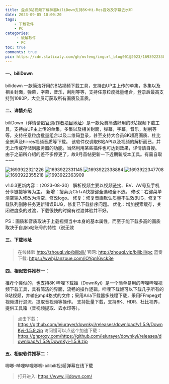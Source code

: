 ```yaml
---
title: 盘点B站视频下载神器biliDown支持8K+Hi-Res音效及字幕去水印
date: 2023-09-05 10:00:20
tags: 
	- 下载软件
	- PC
categories:
	 - 破解软件
	 - PC
toc: true
comments: true
pic: https://cdn.staticaly.com/gh/mvfeng/imgurl_blog001@2023/1693922338884.jpg
---
```


#### 一、biliDown
bilidown 一款简洁好用的B站视频下载工具，支持由UP主上传的单集，多集以及相关封面，弹幕，字幕，音乐，刮削等等，支持任意粒度批量组合，登录后最高支持到1080P，大会员可获取所有画质及音质。
#### 二、详情介绍
biliDown（详情请戳[官网](http://zhouql.vip/bilibili)/[作者项目地址](https://gitee.com/zhou-qiluo/bilibili-down#%E4%BB%8B%E7%BB%8D)）是一款免费简洁好用的B站视频下载工具，支持由UP主上传的单集，多集以及相关封面，弹幕，字幕，音乐，刮削等等，支持任意粒度批量组合以及二维码登录，甚至支持大会员8K超高画质、杜比全景声及hi-res视频音质等下载。
该软件仅调取B站API以及视频的解析而已，并无上传或存储到服务器的功能。当然利用某些插件也可达到效果，详情请自搜。
由于之前所介绍的差不多停更了，故9月首帖更新一下近期新版本工具。有需自取~~~

![1693922321226](https://cdn.staticaly.com/gh/mvfeng/imgurl_blog001@2023/1693922321226.jpg)
![1693922331145](https://cdn.staticaly.com/gh/mvfeng/imgurl_blog001@2023/1693922331145.jpg)
![1693922338884](https://cdn.staticaly.com/gh/mvfeng/imgurl_blog001@2023/1693922338884.jpg)
![1693922347708](https://cdn.staticaly.com/gh/mvfeng/imgurl_blog001@2023/1693922347708.jpg)
![1693922355218](https://cdn.staticaly.com/gh/mvfeng/imgurl_blog001@2023/1693922355218.jpg)
![1693922363909](https://cdn.staticaly.com/gh/mvfeng/imgurl_blog001@2023/1693922363909.jpg)

v1.0.3更新内容：（2023-08-30）
解析视频主要以视频链接、BV、AV号及手机分享链接等等为主。
新增：搜索页Ctrl+A快捷键全选和全不选。
修改：右键菜单清空输入修改为清空、修改logo。
修复：修复音画默认质量不生效BUG，修复下载队列删除任务更新错误BUG，修复已下载排序问题。
优化：增加搜索缓存，关闭进度条的过渡，下载很快的时候有过渡体验并不好。

PS：画质和音质取决于上载视频当中本身的基本属性，而至于能下载多高的画质取决于自身b站账号的特性（说无效
#### 三、下载地址
> 在线体验 http://zhouql.vip/bilibili/
> 官网: http://zhouql.vip/bilibili/pc
> 蓝奏下载: https://wwhj.lanzoue.com/iOYqn16vck3e

#### 四、相似软件推荐一：
推荐个类似的，也支持8K
哔哩下载姬（DownKyi）是一个简单易用的哔哩哔哩视频下载工具，具有简洁的界面，流畅的操作逻辑。哔哩下载姬可以下载几乎所有的B站视频，并输出mp4格式的文件；采用Aria下载器多线程下载，采用FFmpeg对视频进行混流、提取音视频等操作。
支持批量下载，支持8K、HDR、杜比视界，提供工具箱（音视频提取、去水印等）。

> 点击下载：https://github.com/leiurayer/downkyi/releases/download/v1.5.9/DownKyi-1.5.9.zip
> 访问慢可以点这个加速下载： https://ghproxy.com/https://github.com/leiurayer/downkyi/releases/download/v1.5.9/DownKyi-1.5.9.zip
#### 五、相似软件推荐二：
唧唧-哔哩哔哩唧唧-bilibili视频|弹幕在线下载
> 打开进入: https://www.jijidown.com/